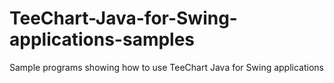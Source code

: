 TeeChart-Java-for-Swing-applications-samples
============================================

Sample programs showing how to use TeeChart Java for Swing applications